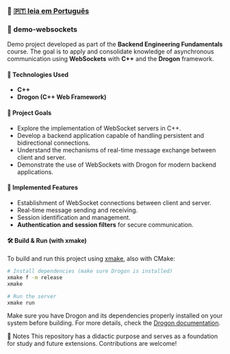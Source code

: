 ### 📘 [🇵🇹 leia em Português](./README.pt.md)

### 📡 demo-websockets

Demo project developed as part of the **Backend Engineering Fundamentals** course. The goal is to apply and consolidate knowledge of asynchronous communication using **WebSockets** with **C++** and the **Drogon** framework.

#### 🔧 Technologies Used

* **C++**
* **Drogon (C++ Web Framework)**

#### 🎯 Project Goals

* Explore the implementation of WebSocket servers in C++.
* Develop a backend application capable of handling persistent and bidirectional connections.
* Understand the mechanisms of real-time message exchange between client and server.
* Demonstrate the use of WebSockets with Drogon for modern backend applications.

#### 🧪 Implemented Features

* Establishment of WebSocket connections between client and server.
* Real-time message sending and receiving.
* Session identification and management.
* **Authentication and session filters** for secure communication.

#### 🛠️ Build & Run (with xmake)

To build and run this project using [xmake](https://xmake.io), also with CMake:

```bash
# Install dependencies (make sure Drogon is installed)
xmake f -m release
xmake

# Run the server
xmake run
```
Make sure you have Drogon and its dependencies properly installed on your system before building. For more details, check the [Drogon documentation](https://drogonframework.github.io/drogon-docs/#/).

📌 Notes
This repository has a didactic purpose and serves as a foundation for study and future extensions. Contributions are welcome!
